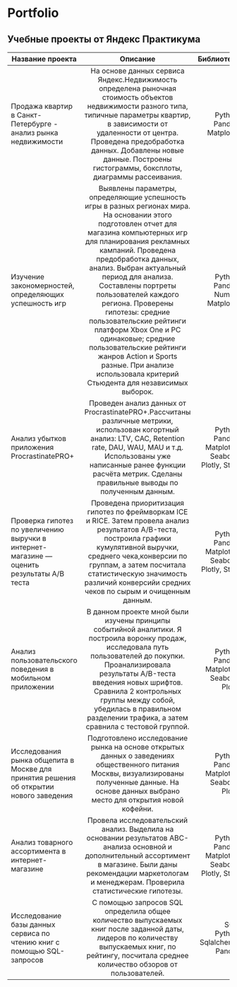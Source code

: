 # Portfolio
## Учебные проекты от Яндекс Практикума


| Название проекта      | Описание                | Библиотеки |
| ------------- |:------------------:| -----:|
| Продажа квартир в Санкт-Петербурге - анализ рынка недвижимости    | На основе данных сервиса Яндекс.Недвижимость определена рыночная стоимость объектов недвижимости разного типа, типичные параметры квартир, в зависимости от удаленности от центра. Проведена предобработка данных. Добавлены новые данные. Построены гистограммы, боксплоты, диаграммы рассеивания.  | Python, Pandas, Matplotlib |  
| Изучение закономерностей, определяющих успешность игр    | Выявлены параметры, определяющие успешность игры в разных регионах мира. На основании этого подготовлен отчет для магазина компьютерных игр для планирования рекламных кампаний. Проведена предобработка данных, анализ. Выбран актуальный период для анализа. Составлены портреты пользователей каждого региона. Проверены гипотезы: средние пользовательские рейтинги платформ Xbox One и PC одинаковые; средние пользовательские рейтинги жанров Action и Sports разные. При анализе использовала критерий Стьюдента для независимых выборок. | Python, Pandas, NumPy, Matplotlib |
| Анализ убытков приложения ProcrastinatePRO+  | Проведен анализ данных от ProcrastinatePRO+.Рассчитаны различные метрики, использован когортный анализ: LTV, CAC, Retention rate, DAU, WAU, MAU и т.д. Использованы уже написанные ранее функции расчёта метрик. Сделаны правильные выводы по полученным данным. | Python, Pandas, Matplotlib, Seaborn, Plotly, Stats|
|Проверка гипотез по увеличению выручки в интернет-магазине —оценить результаты A/B теста| Проведена приоритизация гипотез по фреймворкам ICE и RICE. Затем провела анализ результатов A/B-теста, построила графики кумулятивной выручки, среднего чека,конверсии по группам, а затем посчитала статистическую значимость различий конверсийи средних чеков по сырым и очищенным данным. |Python, Pandas, Matplotlib, Seaborn, Plotly, Stats |
|Анализ пользовательского поведения в мобильном приложении|В данном проекте мной были изучены принципы событийной аналитики. Я построила воронку продаж, исследовала путь пользователей до покупки. Проанализировала результаты A/B-теста введения новых шрифтов. Сравнила 2 контрольных группы между собой, убедилась в правильном разделении трафика, а затем сравнила с тестовой группой.|Python, Pandas, Matplotlib, Seaborn, Plotly|
|Исследования рынка общепита в Москве для принятия решения об открытии нового заведения|Подготовлено исследование рынка на основе открытых данных о заведениях общественного питания Москвы, визуализированы полученные данные. На основе данных выбрано место для открытия новой кофейни.|Python, Pandas, Matplotlib, Seaborn, Plotly|
|Анализ товарного ассортимента в интернет-магазине|Провела исследовательский анализ. Выделила на основании результатов АВС-анализа основной и дополнительный ассортимент в магазине. Были даны рекомендации маркетологам и менеджерам. Проверила статистические гипотезы. |Python, Pandas, Matplotlib, Seaborn, Plotly, Stats|
|Исследование базы данных сервиса по чтению книг с помощью SQL-запросов|С помощью запросов SQL определила общее количество выпускаемых книг после заданной даты, лидеров по количеству выпускаемых книг, по рейтингу, посчитала среднее количество обзоров от пользователей. |SQL, Python, Sqlalchemy, Pandas|
